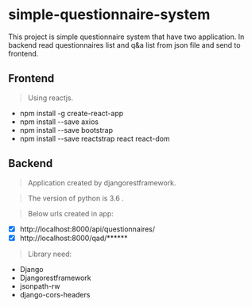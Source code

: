 # simple-questionnaire-system
This project is simple questionnaire system that have two application. 
In backend read questionnaires list and q&a list from json file and send to frontend.

## Frontend

> Using reactjs.
+ npm install -g create-react-app
+ npm install --save axios
+ npm install --save bootstrap
+ npm install --save reactstrap react react-dom



## Backend

> Application created by djangorestframework.

> The version of python is 3.6 .

> Below urls created in app:
- [x] http://localhost:8000/api/questionnaires/
- [x] http://localhost:8000/qad/******

> Library need: 
+ Django 
+ Djangorestframework 
+ jsonpath-rw 
+ django-cors-headers
